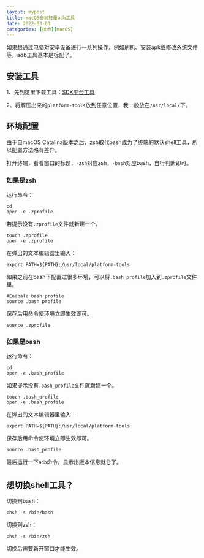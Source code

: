 ```yaml
---
layout: mypost
title: macOS安装轻量adb工具
date: 2022-03-03
categories: [技术][macOS]
---
```


如果想通过电脑对安卓设备进行一系列操作，例如刷机、安装apk或修改系统文件等，adb工具基本是标配了。

## 安装工具

1、先到这里下载工具：[SDK平台工具](https://developer.android.google.cn/studio/releases/platform-tools?hl=zh-cn)

2、将解压出来的`platform-tools`放到任意位置，我一般放在`/usr/local/`下。

## 环境配置
由于自macOS Catalina版本之后，zsh取代bash成为了终端的默认shell工具，所以配置方法略有差异。

打开终端，看看窗口的标题，`-zsh`对应zsh，`-bash`对应bash，自行判断即可。

### 如果是zsh
运行命令：
```
cd
open -e .zprofile
```
若提示没有`.zprofile`文件就新建一个。
```
touch .zprofile
open -e .zprofile
```
在弹出的文本编辑器里输入：
```
export PATH=${PATH}:/usr/local/platform-tools
```
如果之前在bash下配置过很多环境，可以将`.bash_profile`加入到`.zprofile`文件里。
```
#Enabale bash profile
source .bash_profile
```
保存后用命令使环境立即生效即可。
```
source .zprofile
```

### 如果是bash
运行命令：
```
cd
open -e .bash_profile
```
如果提示没有`.bash_profile`文件就新建一个。
```
touch .bash_profile
open -e .bash_profile
```
在弹出的文本编辑器里输入：
```
export PATH=${PATH}:/usr/local/platform-tools
```
保存后用命令使环境立即生效即可。
```
source .bash_profile
```
最后运行一下`adb`命令，显示出版本信息就👌了。

## 想切换shell工具？
切换到bash：
```
chsh -s /bin/bash
```
切换到zsh：
```
chsh -s /bin/zsh
```
切换后需要新开窗口才能生效。
